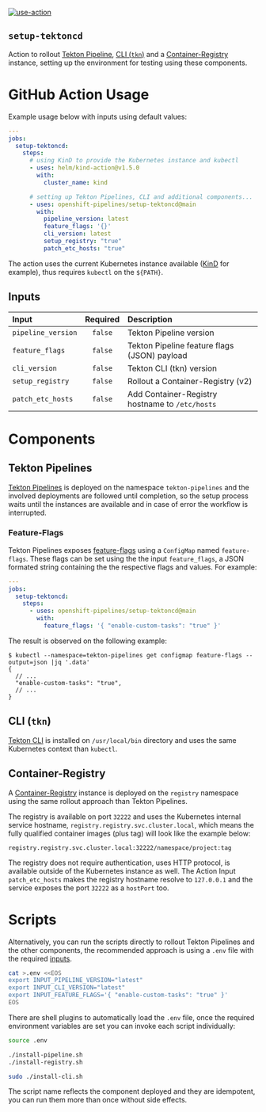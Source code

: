 [![use-action][useActionWorkflowBadge]][useActionWorkflow]

`setup-tektoncd`
----------------

Action to rollout [Tekton Pipeline][githubTektonPipeline], [CLI (`tkn`)][githubTektonCLI] and a [Container-Registry][containerRegistry] instance, setting up the environment for testing using these components.

# GitHub Action Usage

Example usage below with inputs using default values:

```yaml
---
jobs:
  setup-tektoncd:
    steps:
      # using KinD to provide the Kubernetes instance and kubectl
      - uses: helm/kind-action@v1.5.0
        with:
          cluster_name: kind

      # setting up Tekton Pipelines, CLI and additional components...
      - uses: openshift-pipelines/setup-tektoncd@main
        with:
          pipeline_version: latest
          feature_flags: '{}'
          cli_version: latest
          setup_registry: "true"
          patch_etc_hosts: "true"
```

The action uses the current Kubernetes instance available ([KinD][sigsKinD] for example), thus requires `kubectl` on the `${PATH}`.

## Inputs

| Input               | Required | Description                                     |
|:--------------------|:--------:|:------------------------------------------------|
| `pipeline_version`  | `false`  | Tekton Pipeline version                         |
| `feature_flags`     | `false`  | Tekton Pipeline feature flags (JSON) payload    |
| `cli_version`       | `false`  | Tekton CLI (tkn) version                        |
| `setup_registry`    | `false`  | Rollout a Container-Registry (v2)               |
| `patch_etc_hosts`   | `false`  | Add Container-Registry hostname to `/etc/hosts` |

# Components

## Tekton Pipelines

[Tekton Pipelines][githubTektonPipeline] is deployed on the namespace `tekton-pipelines` and the involved deployments are followed until completion, so the setup process waits until the instances are available and in case of error the workflow is interrupted.

### Feature-Flags

Tekton Pipelines exposes [feature-flags][githubTektonFeatureFlags] using a `ConfigMap` named `feature-flags`. These flags can be set using the the input `feature_flags`, a JSON formated string containing the the respective flags and values. For example:

```yaml
---
jobs:
  setup-tektoncd:
    steps:
      - uses: openshift-pipelines/setup-tektoncd@main
        with:
          feature_flags: '{ "enable-custom-tasks": "true" }'
```

The result is observed on the following example:

```
$ kubectl --namespace=tekton-pipelines get configmap feature-flags --output=json |jq '.data'
{
  // ...
  "enable-custom-tasks": "true",
  // ...
}
```

## CLI (`tkn`)

[Tekton CLI][githubTektonCLI] is installed on `/usr/local/bin` directory and uses the same Kubernetes context than `kubectl`.

## Container-Registry

A [Container-Registry][containerRegistry] instance is deployed on the `registry` namespace using the same rollout approach than Tekton Pipelines.

The registry is available on port `32222` and uses the Kubernetes internal service hostname, `registry.registry.svc.cluster.local`, which means the fully qualified container images (plus tag) will look like the example below:

```text
registry.registry.svc.cluster.local:32222/namespace/project:tag
```

The registry does not require authentication, uses HTTP protocol, is available outside of the Kubernetes instance as well. The Action Input `patch_etc_hosts` makes the registry hostname resolve to `127.0.0.1` and the service exposes the port `32222` as a `hostPort` too.

# Scripts

Alternatively, you can run the scripts directly to rollout Tekton Pipelines and the other components, the recommended approach is using a `.env` file with the required [inputs](./inputs.sh).

```bash
cat >.env <<EOS
export INPUT_PIPELINE_VERSION="latest"
export INPUT_CLI_VERSION="latest"
export INPUT_FEATURE_FLAGS='{ "enable-custom-tasks": "true" }'
EOS
```

There are shell plugins to automatically load the `.env` file, once the required environment variables are set you can invoke each script individually:

```bash
source .env

./install-pipeline.sh
./install-registry.sh

sudo ./install-cli.sh
```

The script name reflects the component deployed and they are idempotent, you can run them more than once without side effects.

[containerRegistry]: https://docs.docker.com/registry/spec/api/
[githubTektonCLI]: https://github.com/tektoncd/cli
[githubTektonFeatureFlags]: https://github.com/tektoncd/pipeline/blob/main/config/config-feature-flags.yaml
[githubTektonPipeline]: https://github.com/tektoncd/pipeline
[sigsKinD]: https://kind.sigs.k8s.io
[useActionWorkflow]: https://github.com/openshift-pipelines/setup-tektoncd/actions/workflows/use-action.yaml
[useActionWorkflowBadge]: https://github.com/openshift-pipelines/setup-tektoncd/actions/workflows/use-action.yaml/badge.svg
